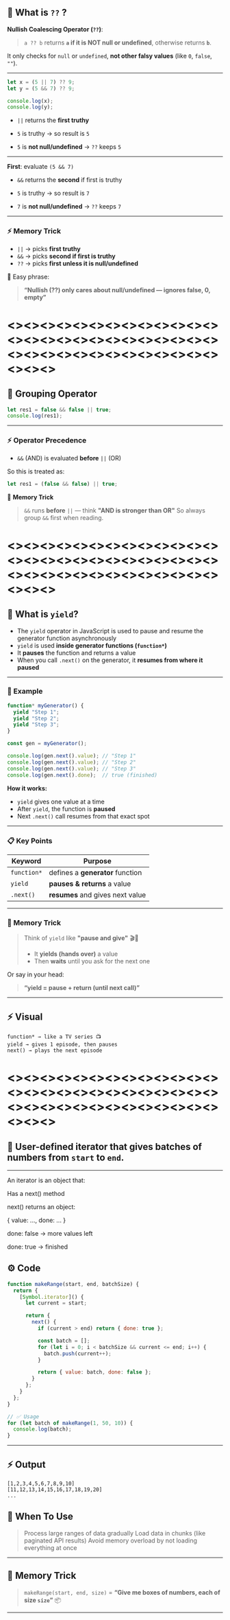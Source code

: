 ## 📝 What is `??` ?
**Nullish Coalescing Operator (`??`)**:

> `a ?? b`
> returns **`a` if it is NOT null or undefined**,
> otherwise returns **`b`**.

It only checks for `null` or `undefined`, **not other falsy values** (like `0`, `false`, `""`).

---

```js
let x = (5 || 7) ?? 9;
let y = (5 && 7) ?? 9;

console.log(x);
console.log(y);
```

* `||` returns the **first truthy**
* `5` is truthy → so result is `5`

* `5` is **not null/undefined** → `??` keeps `5`

---

**First**: evaluate `(5 && 7)`

* `&&` returns the **second** if first is truthy
* `5` is truthy → so result is `7`

* `7` is **not null/undefined** → `??` keeps `7`

---

### ⚡ Memory Trick

* `||` → picks **first truthy**
* `&&` → picks **second if first is truthy**
* `??` → picks **first unless it is null/undefined**

🧠 Easy phrase:

> **“Nullish (??) only cares about null/undefined — ignores false, 0, empty”**


# <><><><><><><><><><><><><><><><><><><><><><><><><><><><><><><><><><><><><><><><><><>

## 📝 Grouping Operator

```js
let res1 = false && false || true;
console.log(res1);
```

---
### ⚡ Operator Precedence

* `&&` (AND) is evaluated **before** `||` (OR)

So this is treated as:

```js
let res1 = (false && false) || true;
```

🧠 **Memory Trick**

> `&&` runs **before** `||` — think **"AND is stronger than OR"**
> So always group `&&` first when reading.

# <><><><><><><><><><><><><><><><><><><><><><><><><><><><><><><><><><><><><><><><><><>

## 📝 What is `yield`?

* The `yield` operator in JavaScript is used to pause and resume the generator function asynchronously
* `yield` is used **inside generator functions (`function*`)**
* It **pauses** the function and returns a value
* When you call `.next()` on the generator, it **resumes from where it paused**

---

### 📝 Example

```js
function* myGenerator() {
  yield "Step 1";
  yield "Step 2";
  yield "Step 3";
}

const gen = myGenerator();

console.log(gen.next().value); // "Step 1"
console.log(gen.next().value); // "Step 2"
console.log(gen.next().value); // "Step 3"
console.log(gen.next().done);  // true (finished)
```

**How it works:**

* `yield` gives one value at a time
* After `yield`, the function is **paused**
* Next `.next()` call resumes from that exact spot

---

### 📋 Key Points

| Keyword     | Purpose                          |
| ----------- | -------------------------------- |
| `function*` | defines a **generator** function |
| `yield`     | **pauses & returns** a value     |
| `.next()`   | **resumes** and gives next value |

---

### 🧠 Memory Trick

> Think of `yield` like **"pause and give"** 🎬🍿
>
> * It **yields (hands over)** a value
> * Then **waits** until you ask for the next one

Or say in your head:

> **“yield = pause + return (until next call)”**

---

## ⚡ Visual

```
function* → like a TV series 📺
yield → gives 1 episode, then pauses
next() → plays the next episode
```

# <><><><><><><><><><><><><><><><><><><><><><><><><><><><><><><><><><><><><><><><><><>


## 📝 **User-defined iterator** that gives **batches of numbers** from `start` to `end`.

---

An iterator is an object that:

Has a next() method

next() returns an object:

{ value: ..., done: ... }


done: false → more values left

done: true → finished

## ⚙️ Code

```js
function makeRange(start, end, batchSize) {
  return {
    [Symbol.iterator]() {
      let current = start;

      return {
        next() {
          if (current > end) return { done: true };

          const batch = [];
          for (let i = 0; i < batchSize && current <= end; i++) {
            batch.push(current++);
          }

          return { value: batch, done: false };
        }
      };
    }
  };
}

// ✅ Usage
for (let batch of makeRange(1, 50, 10)) {
  console.log(batch);
}
```

---

## ⚡ Output

```
[1,2,3,4,5,6,7,8,9,10]
[11,12,13,14,15,16,17,18,19,20]
...
```

## 📌 When To Use

> Process large ranges of data gradually
> Load data in chunks (like paginated API results)
> Avoid memory overload by not loading everything at once

---

## 🧠 Memory Trick

> `makeRange(start, end, size)`
> \= **“Give me boxes of numbers, each of size `size`”** 📦

---

